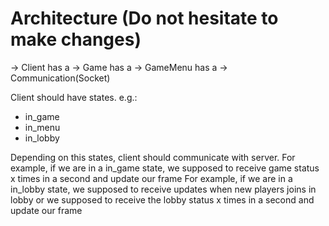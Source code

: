 # Architecture (Do not hesitate to make changes)

-> Client
    has a -> Game
    has a -> GameMenu
    has a -> Communication(Socket)

Client should have states. e.g.:

* in_game
* in_menu
* in_lobby

Depending on this states, client should communicate with server.
For example, if we are in a in_game state, we supposed to receive game status x times in a second and update our frame
For example, if we are in a in_lobby state, we supposed to receive updates when new players joins in lobby or we supposed to receive the lobby status x times in a second and update our frame 